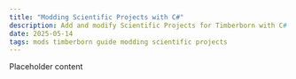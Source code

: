```yaml
---
title: "Modding Scientific Projects with C#"
description: Add and modify Scientific Projects for Timberborn with C#
date: 2025-05-14
tags: mods timberborn guide modding scientific projects
---
```


Placeholder content